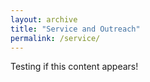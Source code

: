 ```yaml
---
layout: archive
title: "Service and Outreach"
permalink: /service/
---
```


Testing if this content appears!